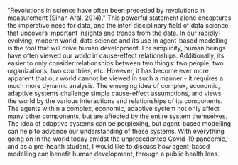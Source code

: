 "Revolutions in science have often been preceded by revolutions in measurement (Sinan Aral, 2014)." This powerful statement alone encaptures the imperative need for data, and the inter-disciplinary field of data science that uncovers important insights and trends from the data. In our rapidly-evolving, modern world, data science and its use in agent-based modelling is the tool that will drive human development. For simplicity, human beings have often viewed our world in cause-effect relationships. Additionally, its easier to only consider relationships between two things: two people, two organizations, two countries, etc. However, it has become ever more apparent that our world cannot be viewed in such a manner - it requires a much more dynamic analysis. The emerging idea of complex, economic, adaptive systems challenge simple cause-effect assumptions, and views the world by the various interactions and relationships of its components. The agents within a complex, economic, adaptive system not only affect many other components, but are affected by the entire system themselves. The idea of adaptive systems can be perplexing, but agent-based modelling can help to advance our understanding of these systems. With everything going on in the world today amidst the unprecedented Covid-19 pandemic, and as a pre-health student, I would like to discuss how agent-based modelling can benefit human development, through a public health lens.
